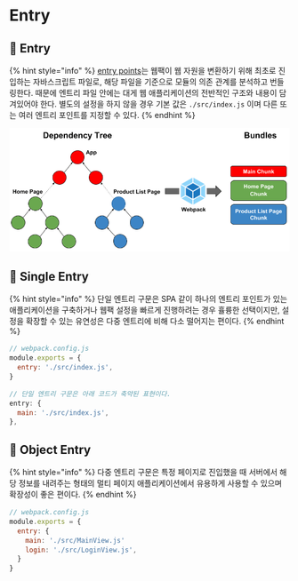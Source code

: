 # Entry

## 🐇 Entry

{% hint style="info" %}
[entry points](https://webpack.kr/concepts/entry-points/)는 웹팩이 웹 자원을 변환하기 위해 최초로 진입하는 자바스크립트 파일로, 해당 파일을 기준으로 모듈의 의존 관계를 분석하고 번들링한다. 때문에 엔트리 파일 안에는 대게 웹 애플리케이션의 전반적인 구조와 내용이 담겨있어야 한다. 별도의 설정을 하지 않을 경우 기본 값은 `./src/index.js` 이며 다른 또는 여러 엔트리 포인트를 지정할 수 있다.
{% endhint %}

![](../../../.gitbook/assets/ukz25x0zjhsu9docg5ob.png)

## 🐇  Single Entry

{% hint style="info" %}
단일 엔트리 구문은 SPA 같이 하나의 엔트리 포인트가 있는 애플리케이션을 구축하거나 웹팩 설정을 빠르게 진행하려는 경우 휼륭한 선택이지만, 설정을 확장할 수 있는 유연성은 다중 엔트리에 비해 다소 떨어지는 편이다.
{% endhint %}

```javascript
// webpack.config.js
module.exports = {
  entry: './src/index.js',
}
```

```javascript
// 단일 엔트리 구문은 아래 코드가 축약된 표현이다.
entry: {
  main: './src/index.js',
},
```

## 🐇 Object Entry

{% hint style="info" %}
다중 엔트리 구문은 특정 페이지로 진입했을 때 서버에서 해당 정보를 내려주는 형태의 멀티 페이지 애플리케이션에서 유용하게 사용할 수 있으며 확장성이 좋은 편이다.
{% endhint %}

```javascript
// webpack.config.js
module.exports = {
  entry: {
    main: './src/MainView.js'
    login: './src/LoginView.js',
  }
}
```
